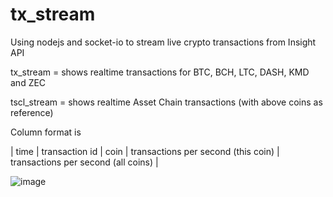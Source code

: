 # tx_stream
Using nodejs and socket-io to stream live crypto transactions from Insight API

tx_stream = shows realtime transactions for BTC, BCH, LTC, DASH, KMD and ZEC

tscl_stream = shows realtime Asset Chain transactions (with above coins as reference)

Column format is 

| time | transaction id | coin | transactions per second (this coin) | transactions per second (all coins) |

![image](https://user-images.githubusercontent.com/35845239/39393522-c8cbf6e2-4af8-11e8-84aa-33c5e7222036.png)
